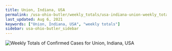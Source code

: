 ```yaml
---
title: Union, Indiana, USA
permalink: /usa-ohio-butler/weekly_totals/usa-indiana-union-weekly_totals.html
last_updated: Aug 6, 2021
keywords: ["Union, Indiana, USA", "weekly totals"]
sidebar: usa-ohio-butler_sidebar
---
```


![Weekly Totals of Confirmed Cases for Union, Indiana, USA](/covid_tracker/images/graphs/usa-indiana-union-weekly_totals_graph.png)
